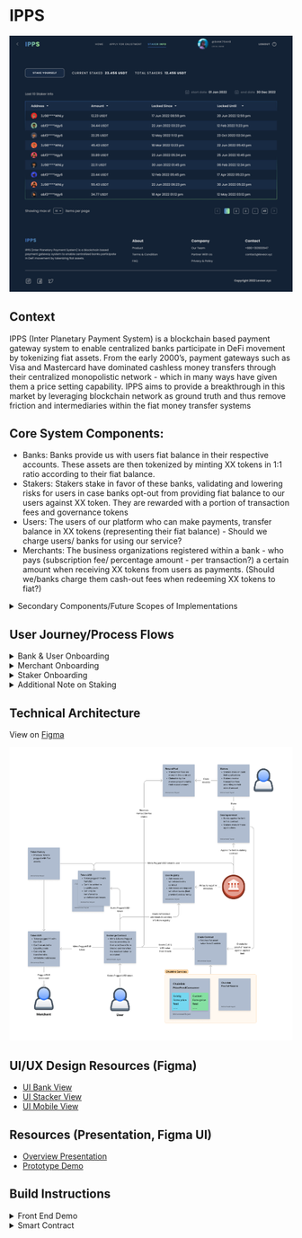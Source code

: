 # IPPS

[![IPPS Demo](https://github.com/leveorxyz/IPPS/blob/main/IPPS-Demo.png)](https://youtu.be/WkEaQCn6oBI)

## Context

IPPS (Inter Planetary Payment System) is a blockchain based payment gateway system to enable centralized banks participate in DeFi movement by tokenizing fiat assets. From the early 2000’s, payment gateways such as Visa and Mastercard have dominated cashless money transfers through their centralized monopolistic network - which in many ways have given them a price setting capability. IPPS aims to provide a breakthrough in this market by leveraging blockchain network as ground truth and thus remove friction and intermediaries within the fiat money transfer systems

## Core System Components:

- Banks: Banks provide us with users fiat balance in their respective accounts. These assets are then tokenized by minting XX tokens in 1:1 ratio according to their fiat balance.
- Stakers: Stakers stake in favor of these banks, validating and lowering risks for users in case banks opt-out from providing fiat balance to our users against XX token. They are rewarded with a portion of transaction fees and governance tokens
- Users: The users of our platform who can make payments, transfer balance in XX tokens (representing their fiat balance) - Should we charge users/ banks for using our service? 
- Merchants: The business organizations registered within a bank - who pays (subscription fee/ percentage amount - per transaction?) a certain amount when receiving XX tokens from users as payments. (Should we/banks charge them cash-out fees when redeeming XX tokens to fiat?)

<details>
<summary>
Secondary Components/Future Scopes of Implementations
</summary>

- DAO: Stakers and contributors get governance tokens according to their contribution/ staking amount. Holding the governance token they can manipulate protocol parameters.
- Operators (Optional): The operators hold power to freeze an account (EOA) temporarily in case of loss of private keys/ cards until a certain time (maybe 24hrs) - which gives the user time to report lost/stolen card/keys to the DAO. The DAO after evaluating the report can assign a different wallet for him/her. (*As the wallets are whitelisted in contracts, the tokens can be manipulated by the DAO - in case of these incidents and the lost address can be replaced by the new one)

</details> 


## User Journey/Process Flows

<details>
<summary>
Bank & User Onboarding
</summary>

- A bank requests to join X platform specifying a limit (which can’t be exceeded for this bank unless changed)
- Stakers verify and stakes in stablecoin
- Banks get limits for the amount which is staked for that particular bank
- Banks provide us with user wallet addresses and initial fiat balance (amount which they internally decide to allow for each user - may vary from user to user based on their use or balance)
- X mints XX tokens to users wallet in 1:1 ratio to its balance (provided by the bank).
- Additionally, the wallets are whitelisted in the protocol so that the tokens are non-transferrable to any other address

</details> 


<details>
<summary>
Merchant Onboarding
</summary>

- Merchant wallet addresses are provided by the banks
- Whenever a token is transferred from other wallets (from users), a small fee is charged - which could be the main source of revenue of IPPS
- Merchants can redeem these tokens from banks

</details> 


<details>
<summary>
Staker Onboarding
</summary>

- Stakers view limit requests by the banks in X platform
- Additional details of banks are uploaded in Filecoin
- Stakers stake an amount in favor of the bank to provide them limit for that particular amount
- Stakers receive transaction fee shares proportional to their staking amount (Whenever users make payments using XX tokens)

</details> 


<details>
<summary>
Additional Note on Staking
</summary>

A Bank can stake in favor of itself too - As onboarding stakers is not our goal. The goal is to minimize the risk for users in case the banks decline to provide fiats against XX tokens. In such circumstances the DAO can reimburse platform users with staked assets (most likely stablecoins).

</details> 


## Technical Architecture

View on [Figma](https://www.figma.com/file/iBk6vVkyxBR0FvUZ1HrmAV/Project-X%3A-SC-Architecture%2F-Process-Flow?node-id=0%3A1&t=FvD4yd8lHkyO5orw-1)

<img src="https://github.com/leveorxyz/IPPS/blob/main/IPPS_Technical_Architecture.jpg" alt="technical architecture diagram (IPPS)" style="width:200;height:200">


## UI/UX Design Resources (Figma)

- [UI Bank View](https://www.figma.com/proto/wPI748q1IJfKhVQz45jBVN/IPPS%3A-UI-Prototype?node-id=27%3A268&scaling=min-zoom&page-id=27%3A2&starting-point-node-id=27%3A268&show-proto-sidebar=1)
- [UI Stacker View](https://www.figma.com/proto/wPI748q1IJfKhVQz45jBVN/IPPS%3A-UI-Prototype?node-id=27%3A1138&scaling=min-zoom&page-id=27%3A2&starting-point-node-id=27%3A1138&show-proto-sidebar=1)
- [UI Mobile View](https://www.figma.com/proto/wPI748q1IJfKhVQz45jBVN/IPPS%3A-UI-Prototype?node-id=27%3A2426&scaling=min-zoom&page-id=27%3A2&starting-point-node-id=27%3A2426&show-proto-sidebar=1)

## Resources (Presentation, Figma UI)

- [Overview Presentation](https://docs.google.com/presentation/d/e/2PACX-1vTLS1FALc9WhzNpRdLXjeUilkXDKe0Y-oDiKklzU2icUzhjG_hemyJBryyqXMotQH6UrLcHZT_HEAL5/pub?start=false&loop=false&delayms=3000)
- [Prototype Demo](https://youtu.be/WkEaQCn6oBI)


## Build Instructions



<details>
<summary>
Front End Demo
</summary>

- Go to `/frontend`:

  ```bash
  cd frontend
  ```

- Put your web3.storage key in a new local env file:

  `.env.local`
  ```
  NEXT_PUBLIC_WEB3_STORAGE_KEY=
  ```

- Run `yarn install`

- Run `yarn dev`

</details> 

<details>
<summary>
Smart Contract
</summary>

- Create an env to put all private keys for different user roles and alchemy API key:

  `.env`
  ```
  PRIVATE_KEY =
  ALCHEMY_API_KEY =
  QUICKNODE_API_KEY =
  ```
- Compilation: `npx hardhat compile`

- Deployment to Polygon Mumbai Testnet: `npx hardhat run scripts/deploy.ts --network polygon_mumbai`

- Unit Tests: `npx hardhat test`

- To run the full flow in Remix, connect to localhost `remixd -s <path-to-the-shared-folder> -u <remix-ide-instance-URL>`
